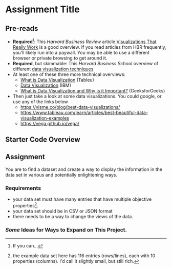 # Assignment Title

## Pre-reads

* **Required**[^1]: This _Harvard Business Review_ article [Visualizations That Really Work](https://hbr.org/2016/06/visualizations-that-really-work) is a good overview. If you read articles from HBR frequently, you'll likely run into a paywall. You may be able to use a different browser or private browsing to get around it.
* **Required**, but skimmable: This _Harvard Business School_ overview of different [data visualization techniques](https://online.hbs.edu/blog/post/data-visualization-techniques)
* At least one of these three more technical overviews:
  * [What is Data Visualization](https://www.tableau.com/learn/articles/data-visualization) (Tableu)
  * [Data Visualization](https://www.ibm.com/cloud/learn/data-visualization#toc-what-is-da-2LvBeFaU) (IBM)
  * [What is Data Visualization and Why is it Important?](https://www.geeksforgeeks.org/what-is-data-visualization-and-why-is-it-important/) (GeeksforGeeks)
* Then just take a look at some data visualizations. You could google, or use any of the links below
  * https://visme.co/blog/best-data-visualizations/
  * https://www.tableau.com/learn/articles/best-beautiful-data-visualization-examples
  * https://vega.github.io/vega/


## Starter Code Overview

## Assignment 

You are to find a dataset and create a way to display the information in the data set in various and potentially enlightening ways. 

### Requirements

* your data set must have many entries that have multiple objective properties[^2].
* your data set should be in CSV or JSON format
* there needs to be a way to change the views of the data. 

### _Some_ Ideas for Ways to Expand on This Project. 

<!--- Footnotes Below --->
[^1]: If you can... 
[^2]: the example data set here has 116 entries (rows/lines), each with 10 properties (columns). I'd call it slightly small, but still rich. 